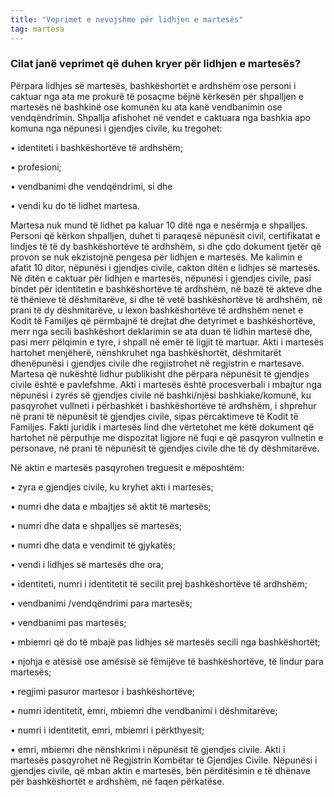 ```yaml
---
title: "Veprimet e nevojshme për lidhjen e martesës"
tag: martesa
---
```


### Cilat janë veprimet që duhen kryer për lidhjen e martesës?

Përpara lidhjes së martesës, bashkëshortët e ardhshëm ose personi i caktuar nga ata me prokurë të posaçme bëjnë kërkesën për shpalljen e martesës në bashkinë ose komunën ku ata kanë vendbanimin ose vendqëndrimin. Shpallja afishohet në vendet e caktuara nga bashkia apo komuna nga nëpunesi i gjendjes civile, ku tregohet: 

•	identiteti i bashkëshortëve të ardhshëm;

•	profesioni; 

•	vendbanimi dhe vendqëndrimi, si dhe 

•	vendi ku do të lidhet martesa. 

Martesa nuk mund të lidhet pa kaluar 10 ditë nga e nesërmja e shpalljes.
Personi që kërkon shpalljen, duhet ti paraqesë nëpunësit civil, certifikatat e lindjes të të dy bashkëshortëve të ardhshëm, si dhe çdo dokument tjetër që provon se nuk ekzistojnë pengesa për lidhjen e martesës.
Me kalimin e afatit 10 ditor, nëpunësi i gjendjes civile, cakton ditën e lidhjes së martesës. Në ditën e caktuar për lidhjen e martesës, nëpunësi i gjendjes civile, pasi bindet për identitetin e bashkëshortëve të ardhshëm, në bazë të akteve dhe të thënieve të dëshmitarëve, si dhe të vetë bashkëshortëve të ardhshëm, në prani të dy dëshmitarëve, u lexon bashkëshortëve të ardhshëm nenet e Kodit të Familjes që përmbajnë të drejtat dhe detyrimet e bashkëshortëve, merr nga secili bashkëshort deklarimin se ata duan të lidhin martesë dhe, pasi merr pëlqimin e tyre, i shpall në emër të ligjit të martuar.
Akti i martesës hartohet menjëherë, nënshkruhet nga bashkëshortët, dëshmitarët dhenëpunësi i gjendjes civile dhe regjistrohet në regjistrin e martesave. Martesa që nukështë lidhur publikisht dhe përpara nëpunësit të gjendjes civile është e pavlefshme.
Akti i martesës është procesverbali i mbajtur nga nëpunësi i zyrës së gjendjes civile në bashki/njësi bashkiake/komunë, ku pasqyrohet vullneti i përbashkët i bashkëshortëve të ardhshëm, i shprehur në prani të nëpunësit të gjendjes civile, sipas përcaktimeve të Kodit të Familjes. Fakti juridik i martesës lind dhe vërtetohet me këtë dokument që hartohet në përputhje me dispozitat ligjore në fuqi e që pasqyron vullnetin e personave, në prani të nëpunësit të gjendjes civile dhe të dy dëshmitarëve.

Në aktin e martesës pasqyrohen treguesit e mëposhtëm:

•	zyra e gjendjes civile, ku kryhet akti i martesës;

•	numri dhe data e mbajtjes së aktit të martesës;

•	numri dhe data e shpalljes së martesës;

•	numri dhe data e vendimit të gjykatës;

•	vendi i lidhjes së martesës dhe ora;

•	identiteti, numri i identitetit të secilit prej bashkëshortëve të ardhshëm;

•	vendbanimi /vendqëndrimi para martesës;

•	vendbanimi pas martesës;

•	mbiemri që do të mbajë pas lidhjes së martesës secili nga bashkëshortët;

•	njohja e atësisë ose amësisë së fëmijëve të bashkëshortëve, të lindur para martesës;

•	regjimi pasuror martesor i bashkëshortëve;

•	numri identitetit, emri, mbiemri dhe vendbanimi i dëshmitarëve;

•	numri i identitetit, emri, mbiemri i përkthyesit;

•	emri, mbiemri dhe nënshkrimi i nëpunësit të gjendjes civile.
Akti i martesës pasqyrohet në Regjistrin Kombëtar të Gjendjes Civile. Nëpunësi i gjendjes civile, që mban aktin e martesës, bën përditësimin e të dhënave për bashkëshortët e ardhshëm, në faqen përkatëse.


